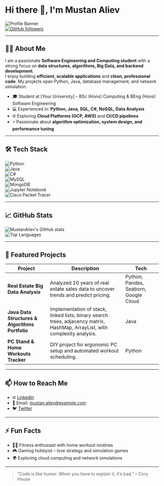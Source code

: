 # Hi there 👋, I'm Mustan Aliev

![Profile Banner](https://img.shields.io/badge/Status-Active-brightgreen)  
[![GitHub followers](https://img.shields.io/github/followers/MustanAliev?label=Follow&style=social)](https://github.com/MustanAliev)

---

## 👨‍💻 About Me

I am a passionate **Software Engineering and Computing student** with a strong focus on **data structures, algorithms, Big Data, and backend development**.  
I enjoy building **efficient, scalable applications** and **clean, professional code**. My projects span Python, Java, database management, and network simulation.

- 🎓 Student at [Your University] – BSc (Hons) Computing & BEng (Hons) Software Engineering  
- 💻 Experienced in: **Python, Java, SQL, C#, NoSQL, Data Analysis**  
- 🌐 Exploring **Cloud Platforms (GCP, AWS)** and **CI/CD pipelines**  
- ⚡ Passionate about **algorithm optimization, system design, and performance tuning**

---

## 🛠️ Tech Stack

![Python](https://img.shields.io/badge/Python-3.11-blue)  
![Java](https://img.shields.io/badge/Java-17-red)  
![C#](https://img.shields.io/badge/C%23-8.0-blue)  
![MySQL](https://img.shields.io/badge/Database-MySQL-blue)  
![MongoDB](https://img.shields.io/badge/Database-MongoDB-green)  
![Jupyter Notebook](https://img.shields.io/badge/Notebook-Jupyter-orange)  
![Cisco Packet Tracer](https://img.shields.io/badge/Simulator-Cisco_Packet_Tracer-blue)  

---

## 📈 GitHub Stats

![MustanAliev's GitHub stats](https://github-readme-stats.vercel.app/api?username=MustanAliev&show_icons=true&theme=radical)  
![Top Languages](https://github-readme-stats.vercel.app/api/top-langs/?username=MustanAliev&layout=compact&theme=radical)

---

## 📂 Featured Projects

| Project | Description | Tech |
|---------|-------------|------|
| **Real Estate Big Data Analysis** | Analyzed 20 years of real estate sales data to uncover trends and predict pricing. | Python, Pandas, Seaborn, Google Cloud |
| **Java Data Structures & Algorithms Portfolio** | Implementation of stack, linked lists, binary search trees, adjacency matrix, HashMap, ArrayList, with complexity analysis. | Java |
| **PC Stand & Home Workouts Tracker** | DIY project for ergonomic PC setup and automated workout scheduling. | Python |

---

## 📫 How to Reach Me

- 🌐 [LinkedIn](https://www.linkedin.com/in/mustan-aliev)  
- 📧 Email: mustan.aliev@example.com  
- 🐦 [Twitter](https://twitter.com/MustanAliev)  

---

## ⚡ Fun Facts

- 🏋️‍♂️ Fitness enthusiast with home workout routines  
- 🎮 Gaming hobbyist – love strategy and simulation games  
- 🌍 Exploring cloud computing and network simulations  

---

> “Code is like humor. When you have to explain it, it’s bad.” – Cory House
